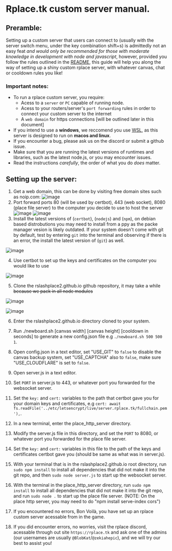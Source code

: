 # Rplace.tk custom server manual.

## Preramble:
Setting up a custom server that users can connect to (usually with the server switch menu, under the key combination shift+s) is admittedly not an easy feat *and would only be recommended for those with moderate knowledge in development with node and javascript*, however, provided you follow the rules outlined in the [README](./README.md), this guide will help you along the way of setting up a shiny custom rplace server, with whatever canvas, chat or cooldown rules you like!

### Important notes:
 - To run a rplace custom server, you require:
    * Acess to a `server` or `PC` capable of running node. 
    * Acess to your routers/server's `port forwarding` rules in order to connect your custom server to the internet
    * A `web domain` for https connections [will be outlined later in this document]
 - If you intend to use a **windows**, we reccomend you use [WSL](https://docs.microsoft.com/en-us/windows/wsl/install), as this server is designed to run on  **macos and linux**.
 - If you encounter a bug, please ask us on the discord or submit a github issue.
 - Make sure that you are running the latest versions of runtimes and libraries, such as the latest node.js, or you may encounter issues.
 - Read the instructions *carefully*, the order of what you do *does* matter.

## Setting up the server:
1. Get a web domain, this can be done by visiting free domain sites such as noip.com:
![image](https://user-images.githubusercontent.com/73035340/184674498-37853563-70b9-4f8a-a695-7eb38c99441b.png)
2. Port forward ports 80 (will be used by certbot), 443 (web socket), 8080 (place file server) to the computer you decide to use to host the server
![image](https://user-images.githubusercontent.com/73035340/184675516-b4f6063c-0e27-4ecb-8004-47dded1d0839.png)
![image](https://user-images.githubusercontent.com/73035340/184676979-6683220f-b2f9-44d6-b168-91b18cef22be.png)
3. Install the latest versions of (`certbot`), (`nodejs`) and (`npm`), on debian based distrobutions you may need to install from a ppy as the packe manager vesion is likely outdated. If your system doesn't come with git by default, test by entering `git` into the terminal and observing if there is an error, the install the latest version of (`git`) as well.


![image](https://user-images.githubusercontent.com/73035340/184677594-f7386cb1-2d33-4ea9-b921-02a46e1703fc.png)


4. Use certbot to set up the keys and certificates on the computer you would like to use


![image](https://user-images.githubusercontent.com/73035340/184679276-f5d48324-beb7-421e-a58f-1749705ee75f.png)


5. Clone the rslashplace2.github.io github repository, it may take a while ~~because we pack in all node modules~~ 


![image](https://user-images.githubusercontent.com/73035340/184679849-e3288df3-2a82-4aaf-a808-ef89e6b29a9f.png)


![image](https://user-images.githubusercontent.com/73035340/184679972-495bc98c-b84a-4884-94f2-f176056f8a09.png)


6. Enter the rslashplace2.github.io directory cloned to your system.

7. Run ./newboard.sh [canvas width] [canvas height] [cooldown in seconds] to generate a new config.json file e.g `./newboard.sh 500 500 1`.

8. Open config.json in a text editor, set "USE_GIT" to `false` to disable the canvas backup system, set "USE_CAPTCHA" also to `false`, make sure "USE_CLOUDFLARE" is set to `false`.

9. Open server.js in a text editor.

10. Set `PORT` in server.js to 443, or whatever port you forwarded for the websocket server.

11. Set the `key:` and `cert:` variables to the path that certbot gave you for your domain keys and certificates, e.g `cert: await fs.readFile('../etc/letsencrypt/live/server.rplace.tk/fullchain.pem'),`.

14. In a new terminal, enter the place_http_server directory.

15. Modify the server.js file in this directory, and set the `PORT` to 8080, or whatever port you forwarded for the place file server.

16. Set the `key:` and `cert:` variables in this file to the path of the keys and certificates certbot gave you (should be same as what was in server.js).

17. With your terminal that is in the rslashplace2.github.io root directory, run `sudo npm install` to install all dependencies that did not make it into the git repo, and then `sudo node server.js` to start up the websocket server.

18. With the terminal in the place_http_server directory, run `sudo npm install` to install all dependencies that did not make it into the git repo, and run `sudo node .` to start up the place file server. (NOTE: On the place http server, you may need to do "npm install serve-index cors")

19. If you encountered no errors, Bon Voilà, you have set up an rplace custom server acessable from in the game.
20. If you did encounter errors, no worries, visit the rplace discord, acessable through out site `https://rplace.tk` and ask one of the admins (our usernames are usually `@BlobKat`/`@zekiahepic`), and we will try our best to assist you!
